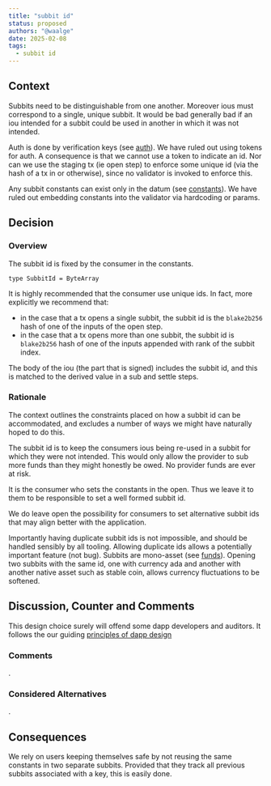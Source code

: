 ```yaml
---
title: "subbit id"
status: proposed
authors: "@waalge"
date: 2025-02-08
tags:
  - subbit id
---
```


## Context

Subbits need to be distinguishable from one another. Moreover ious must
correspond to a single, unique subbit. It would be bad generally bad if an iou
intended for a subbit could be used in another in which it was not intended.

Auth is done by verification keys (see [auth](./auth.md)). We have ruled out
using tokens for auth. A consequence is that we cannot use a token to indicate
an id. Nor can we use the staging tx (ie open step) to enforce some unique id
(via the hash of a tx in or otherwise), since no validator is invoked to enforce
this.

Any subbit constants can exist only in the datum (see
[constants](./constants.md)). We have ruled out embedding constants into the
validator via hardcoding or params.

## Decision

### Overview

The subbit id is fixed by the consumer in the constants.

```
type SubbitId = ByteArray
```

It is highly recommended that the consumer use unique ids. In fact, more
explicitly we recommend that:

- in the case that a tx opens a single subbit, the subbit id is the `blake2b256`
  hash of one of the inputs of the open step.
- in the case that a tx opens more than one subbit, the subbit id is
  `blake2b256` hash of one of the inputs appended with rank of the subbit index.

The body of the iou (the part that is signed) includes the subbit id, and this
is matched to the derived value in a sub and settle steps.

### Rationale

The context outlines the constraints placed on how a subbit id can be
accommodated, and excludes a number of ways we might have naturally hoped to do
this.

The subbit id is to keep the consumers ious being re-used in a subbit for which
they were not intended. This would only allow the provider to sub more funds
than they might honestly be owed. No provider funds are ever at risk.

It is the consumer who sets the constants in the open. Thus we leave it to them
to be responsible to set a well formed subbit id.

We do leave open the possibility for consumers to set alternative subbit ids
that may align better with the application.

Importantly having duplicate subbit ids is not impossible, and should be handled
sensibly by all tooling. Allowing duplicate ids allows a potentially important
feature (not bug). Subbits are mono-asset (see [funds](./funds.md)). Opening two
subbits with the same id, one with currency ada and another with another native
asset such as stable coin, allows currency fluctuations to be softened.

## Discussion, Counter and Comments

This design choice surely will offend some dapp developers and auditors. It
follows the our guiding
[principles of dapp design](https://kompact.io/posts/principles.html)

### Comments

.

### Considered Alternatives

.

## Consequences

We rely on users keeping themselves safe by not reusing the same constants in
two separate subbits. Provided that they track all previous subbits associated
with a key, this is easily done.
